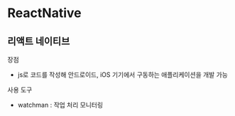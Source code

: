 # ReactNative

## 리액트 네이티브

장점

- js로 코드를 작성해 안드로이드, iOS 기기에서 구동하는 애플리케이션을 개발 가능

사용 도구

- watchman : 작업 처리 모니터링
